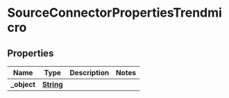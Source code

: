 

# SourceConnectorPropertiesTrendmicro


## Properties

| Name | Type | Description | Notes |
|------------ | ------------- | ------------- | -------------|
|**_object** | [**String**](String.md) |  |  |



